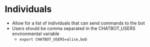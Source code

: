 # Individuals

* Allow for a list of individuals that can send commands to the bot
* Users should be comma separated in the CHATBOT_USERS environmental variable
  * ```export CHATBOT_USERS=alice,bob```

